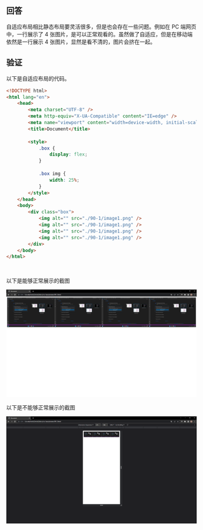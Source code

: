 ## 回答

自适应布局相比静态布局要灵活很多，但是也会存在一些问题。例如在 PC 端网页中，一行展示了 4 张图片，是可以正常观看的。虽然做了自适应，但是在移动端依然是一行展示 4 张图片，显然是看不清的，图片会挤在一起。

## 验证

以下是自适应布局的代码。

```html
<!DOCTYPE html>
<html lang="en">
    <head>
        <meta charset="UTF-8" />
        <meta http-equiv="X-UA-Compatible" content="IE=edge" />
        <meta name="viewport" content="width=device-width, initial-scale=1.0" />
        <title>Document</title>

        <style>
            .box {
                display: flex;
            }

            .box img {
                width: 25%;
            }
        </style>
    </head>
    <body>
        <div class="box">
            <img alt="" src="./90-1/image1.png" />
            <img alt="" src="./90-1/image1.png" />
            <img alt="" src="./90-1/image1.png" />
            <img alt="" src="./90-1/image1.png" />
        </div>
    </body>
</html>
```

<br />

以下是能够正常展示的截图

<img alt="" src="./90-2/image1.png" />

<br />

以下是不能够正常展示的截图

<img alt="" src="./90-2/image2.png" />
